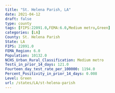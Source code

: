 ```yaml
---
title: "St. Helena Parish, LA"
date: 2021-04-12
draft: false
type: county
tags: [FIPS:22091.0,FEMA:6.0,Medium metro,Green]
categories: [LA]
County: St. Helena Parish
State: LA
FIPS: 22091.0
FEMA_Region: 6.0
Population: 10132.0
NCHS_Urban_Rural_Classification: Medium metro
Tests_in_prior_14_days: 121.0
Fourteen_day_test_rate_per_100000: 1194.0
Percent_Positivity_in_prior_14_days: 0.008
Level: Green
url: /states/LA/st-helena-parish
---
```



